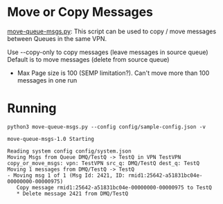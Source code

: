 # Move or Copy Messages

[move-queue-msgs.py](/scripts/move-queue-msgs.py): This script can be used to copy / move messages between Queues in the same VPN.

 Use --copy-only to copy messages (leave messages in source queue)
 Default is to move messages (delete from source queue)

-  Max Page size is 100 (SEMP limitation?). Can't move more than 100 messages in one run

# Running

```
python3 move-queue-msgs.py --config config/sample-config.json -v           
 
move-queue-msgs-1.0 Starting
 
Reading system config config/system.json
Moving Msgs from Queue DMQ/TestQ -> TestQ in VPN TestVPN
copy_or_move_msgs: vpn: TestVPN src_q: DMQ/TestQ dest_q: TestQ
Moving 1 messages from DMQ/TestQ -> TestQ
- Moving msg 1 of 1 (Msg Id: 2421, ID: rmid1:25642-a51831bc04e-00000000-00000975)
   Copy message rmid1:25642-a51831bc04e-00000000-00000975 to TestQ
   * Delete message 2421 from DMQ/TestQ
```